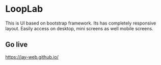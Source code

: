 # LoopLab

This is UI based on bootstrap framework. Its has completely responsive layout. Easily access on desktop, mini screens as well mobile screens.

## Go live

https://jay-web.github.io/
